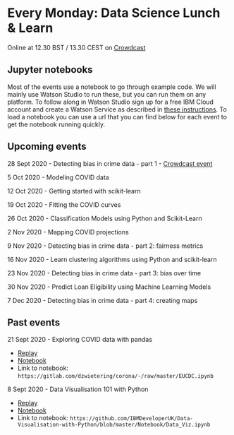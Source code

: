 # Every Monday: Data Science Lunch & Learn

Online at 12.30 BST / 13.30 CEST on [Crowdcast](https://www.crowdcast.io/ibmdevelopereurope)

## Jupyter notebooks

Most of the events use a notebook to go through example code. We will mainly use Watson Studio to run these, but you can run them on any platform. To follow along in Watson Studio sign up for a free IBM Cloud account and create a Watson Service as described in [these instructions](https://github.com/IBMDeveloperUK/data-science-lunch-and-learn/blob/master/watson-studio-instructions.md). To load a notebook you can use a url that you can find below for each event to get the notebook running quickly. 

## Upcoming events

28 Sept 2020 - Detecting bias in crime data - part 1 - [Crowdcast event](https://www.crowdcast.io/e/data-science-lunch-and)

5 Oct 2020 - Modeling COVID data

12 Oct 2020 - Getting started with scikit-learn

19 Oct 2020 - Fitting the COVID curves

26 Oct 2020 - Classification Models using Python and Scikit-Learn 

2 Nov 2020 - Mapping COVID projections

9 Nov 2020 - Detecting bias in crime data - part 2: fairness metrics

16 Nov 2020 - Learn clustering algorithms using Python and scikit-learn

23 Nov 2020 - Detecting bias in crime data - part 3: bias over time

30 Nov 2020 - Predict Loan Eligibility using Machine Learning Models

7 Dec 2020 - Detecting bias in crime data - part 4: creating maps

## Past events


21 Sept 2020 - Exploring COVID data with pandas
* [Replay](https://www.crowdcast.io/e/data-science-lunchlearn-covid?utm_source=profile&utm_medium=profile_web&utm_campaign=profile)
* [Notebook](https://gitlab.com/dzwietering/corona/-/blob/master/EUCDC.ipynb)
* Link to notebook: `https://gitlab.com/dzwietering/corona/-/raw/master/EUCDC.ipynb`

8 Sept 2020 - Data Visualisation 101 with Python 
* [Replay](https://www.crowdcast.io/e/data-visualisation-101?utm_source=profile&utm_medium=profile_web&utm_campaign=profile)
* [Notebook](https://github.com/IBMDeveloperUK/Data-Visualisation-with-Python/blob/master/Notebook/Data_Viz.ipynb)
* Link to notebook: `https://github.com/IBMDeveloperUK/Data-Visualisation-with-Python/blob/master/Notebook/Data_Viz.ipynb`
